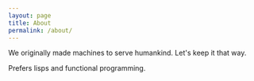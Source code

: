 ```yaml
---
layout: page
title: About
permalink: /about/
---
```


We originally made machines to serve humankind. Let's keep it that way.

Prefers lisps and functional programming.

